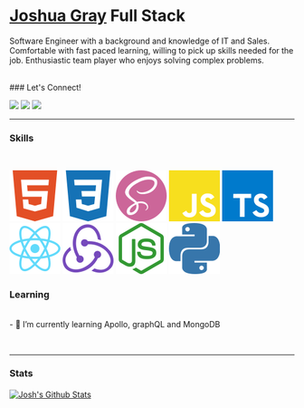 # [Joshua Gray](https://joshgray.dev/) Full Stack

Software Engineer with a background and knowledge of IT and Sales. Comfortable with fast paced learning, willing to pick up skills needed for the job. Enthusiastic team player who enjoys solving complex problems.

<br />
### Let's Connect!

[<img height="30" src="https://img.shields.io/badge/linkedin-blue.svg?&style=for-the-badge&logo=linkedin&logoColor=white" />][linkedin]
[<img height="30" src="https://img.shields.io/badge/twitter-%231DA1F2.svg?&style=for-the-badge&logo=twitter&logoColor=white" />][twitter]
[<img height="30" src = "https://img.shields.io/badge/gmail-c14438?&style=for-the-badge&logo=gmail&logoColor=white">][gmail]
<br />

<hr />

### Skills

<br />
<p align="left">
<img src="https://raw.githubusercontent.com/squashgray/squashgray/master/assets/svgIcons/html5.svg" alt="HTML5 Icon"/>
<img src="https://raw.githubusercontent.com/squashgray/squashgray/master/assets/svgIcons/css3.svg" alt="CSS3 Icon"/>
<img src="https://raw.githubusercontent.com/squashgray/squashgray/master/assets/svgIcons/sass.svg" alt="SASS Icon"/>
<img src="https://raw.githubusercontent.com/squashgray/squashgray/master/assets/svgIcons/javascript.svg" alt="JavaScript Icon"/>
<img src="https://raw.githubusercontent.com/squashgray/squashgray/master/assets/svgIcons/typescript.svg" alt="Typescript Icon"/>
<img src="https://raw.githubusercontent.com/squashgray/squashgray/master/assets/svgIcons/react.svg" alt="React Icon" />
<img src="https://raw.githubusercontent.com/squashgray/squashgray/master/assets/svgIcons/redux.svg" alt="Redux Icon" />
<img src="https://raw.githubusercontent.com/squashgray/squashgray/master/assets/svgIcons/node-dot-js.svg" alt="NodeJS Icon"/>
<img src="https://raw.githubusercontent.com/squashgray/squashgray/master/assets/svgIcons/python.svg" alt="Python Icon"/>
</p><p align="center">

### Learning

<br />
- 🌱 I’m currently learning Apollo, graphQL and MongoDB

</p>
<br />
<hr />

### Stats

<a href="#stats">
<img align="center" alt="Josh's Github Stats" src="https://gh-readme-stats-jr2zafif6.vercel.app/api?username=squashgray&show_icons=true&count_private=true" />
</a>

<!--
<a href="#stats">
<img align="center" alt="Josh's top languages" src="https://gh-readme-stats-jr2zafif6.vercel.app/api/top-langs/?username=squashgray&layout=compact&langs_count=8" />
</a>
<h1 align="center">Hello there! <img src="https://raw.githubusercontent.com/ABSphreak/ABSphreak/master/gifs/Hi.gif" width="30px"> I'm Josh and I'm a Fullstack Developer</h1>-->

[linkedin]: https://www.linkedin.com/in/joshuagraydev/
[twitter]: https://twitter.com/squashgray
[gmail]: mailto:jdgray.dev@gmail.com

<!--
Here are some ideas to get you started:
- 🔭 I’m currently working on ...
- 🌱 I’m currently learning ...
- 👯 I’m looking to collaborate on ...
- 🤔 I’m looking for help with ...
- 💬 Ask me about ...
- ⚡ Fun fact: ...
-->
